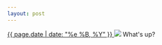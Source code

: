```yaml
---
layout: post
---
```


<p>
  <a href="/399">
    <time>{{ page.date | date: "%e %B, %Y" }}</time>
  </a>
  <a href="/399"><img src="{{ site.assets_url }}/399.jpg"/></a>
  <span>What's up?</span>
</p>
